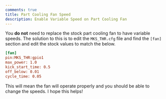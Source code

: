 ```yaml
---
comments: true
title: Part Cooling Fan Speed
description: Enable Variable Speed on Part Cooling Fan
---
```


You **do not** need to replace the stock part cooling fan to have variable speeds. The solution to this is to edit the `MKS_THR.cfg` file and find the `[fan]` section and edit the stock values to match the below. 

```cfg
[fan]
pin:MKS_THR:gpio1
max_power: 1.0
kick_start_time: 0.5
off_below: 0.01
cycle_time: 0.05
```

This will mean the fan will operate properly and you should be able to change the speeds. I hope this helps!